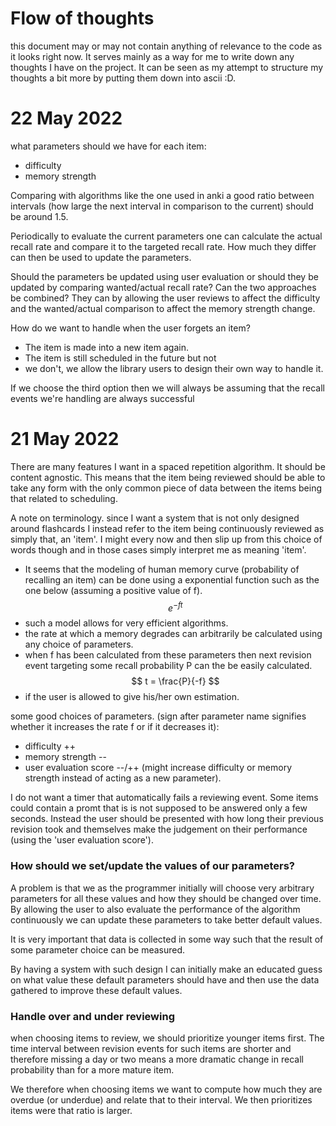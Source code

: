 # Flow of thoughts

this document may or may not contain anything of relevance to the code as it looks right now. It serves mainly as a way for me to write down any thoughts I have on the project. It can be seen as my attempt to structure my thoughts a bit more by putting them down into ascii :D. 

# 22 May 2022

what parameters should we have for each item:
- difficulty
- memory strength

Comparing with algorithms like the one used in anki a good ratio between intervals (how large the next interval in comparison to the current) should be around 1.5.

Periodically to evaluate the current parameters one can calculate the actual recall rate and compare it to the targeted recall rate. How much they differ can then be used to update the parameters.

Should the parameters be updated using user evaluation or should they be updated by comparing wanted/actual recall rate? Can the two approaches be combined? They can by allowing the user reviews to affect the difficulty and the wanted/actual comparison to affect the memory strength change.

How do we want to handle when the user forgets an item?
- The item is made into a new item again.
- The item is still scheduled in the future but not
- we don't, we allow the library users to design their own way to handle it. 

If we choose the third option then we will always be assuming that the recall events we're handling are always successful

# 21 May 2022
There are many features I want in a spaced repetition algorithm. It should be content agnostic. This means that the item being reviewed should be able to take any form with the only common piece of data between the items being that related to scheduling.

A note on terminology. since I want a system that is not only designed around flashcards I instead refer to the item being continuously reviewed as simply that, an 'item'. I might every now and then slip up from this choice of words though and in those cases simply interpret me as meaning 'item'.


- It seems that the modeling of human memory curve (probability of recalling an item) can be done using a exponential function such as the one below (assuming a positive value of f). 
$$e^{-ft}$$
- such a model allows for very efficient algorithms.
- the rate at which a memory degrades can arbitrarily be calculated using any choice of parameters.
- when f has been calculated from these parameters then next revision event targeting some recall probability P can the be easily calculated.
$$ t = \frac{P}{-f} $$
- if the user is allowed to give his/her own estimation.

some good choices of parameters. (sign after parameter name signifies whether it increases the rate f or if it decreases it):
  - difficulty ++
  - memory strength --
  - user evaluation score --/++ (might increase difficulty or memory strength instead of acting as a new parameter).

I do not want a timer that automatically fails a reviewing event. Some items could contain a promt that is is not supposed to be answered only a few seconds. Instead the user should be presented with how long their previous revision took and themselves make the judgement on their performance (using the 'user evaluation score').

### How should we set/update the values of our parameters?
A problem is that we as the programmer initially will choose very arbitrary parameters for all these values and how they should be changed over time. By allowing the user to also evaluate the performance of the algorithm continuously we can update these parameters to take better default values. 

It is very important that data is collected in some way such that the result of some parameter choice can be measured.

By having a system with such design I can initially make an educated guess on what value these default parameters should have and then use the data gathered to improve these default values.

### Handle over and under reviewing

when choosing items to review, we should prioritize younger items first. The time interval between revision events for such items are shorter and therefore missing a day or two means a more dramatic change in recall probability than for a more mature item.

We therefore when choosing items we want to compute how much they are overdue (or underdue) and relate that to their interval. We then prioritizes items were that ratio is larger.
